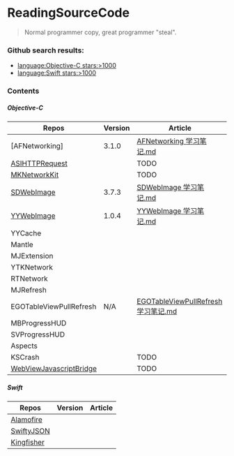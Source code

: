 # ReadingSourceCode
> Normal programmer copy, great programmer "steal".

### Github search results: 
- [language:Objective-C stars:>1000](https://github.com/search?l=&q=language%3AObjective-C+stars%3A%3E1000&ref=advsearch&type=Repositories&utf8=✓)
- [language:Swift stars:>1000](https://github.com/search?o=desc&q=language%3ASwift+stars%3A%3E1000&s=stars&type=Repositories&utf8=✓)

### Contents

##### Objective-C
Repos|Version|Article|
--|--|--|
[AFNetworking]|3.1.0|[AFNetworking 学习笔记.md](https://github.com/ShannonChenCHN/iOSLevelingUp/blob/master/ReadingSourceCode/AFNetworking.md)|
[ASIHTTPRequest](https://github.com/pokeb/asi-http-request)||TODO|
[MKNetworkKit](https://github.com/MugunthKumar/MKNetworkKit)||TODO|
[SDWebImage](https://github.com/rs/SDWebImage)|3.7.3|[SDWebImage 学习笔记.md](https://github.com/ShannonChenCHN/iOSLevelingUp/blob/master/ReadingSourceCode/SDWebImage.md)|
[YYWebImage](https://github.com/ibireme/YYWebImage)|1.0.4|[YYWebImage 学习笔记.md](https://github.com/ShannonChenCHN/iOSLevelingUp/blob/master/ReadingSourceCode/YYWebImage.md)|
YYCache|||
Mantle|||
MJExtension|||
YTKNetwork|||
RTNetwork|||
MJRefresh|||
EGOTableViewPullRefresh|N/A|[EGOTableViewPullRefresh 学习笔记.md](https://github.com/ShannonChenCHN/iOSLevelingUp/blob/master/ReadingSourceCode/EGOTableViewPullRefresh.md)|
MBProgressHUD|||
SVProgressHUD|||
Aspects|||
KSCrash||TODO|
[WebViewJavascriptBridge](https://github.com/marcuswestin/WebViewJavascriptBridge)||TODO|

##### Swift

Repos|Version|Article|
--|--|--|
[Alamofire](https://github.com/Alamofire/Alamofire)|||
[SwiftyJSON](https://github.com/SwiftyJSON/SwiftyJSON)|||
[Kingfisher](https://github.com/onevcat/Kingfisher)|||


